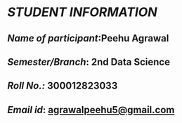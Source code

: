 # *STUDENT INFORMATION*
## *Name of participant*:Peehu Agrawal
## *Semester/Branch*: 2nd Data Science
## *Roll No.:* 300012823033
## *Email id*: agrawalpeehu5@gmail.com


<p align="center">
